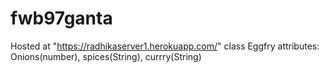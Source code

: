 # fwb97ganta
Hosted at "https://radhikaserver1.herokuapp.com/"
class Eggfry
attributes:
Onions(number),
spices(String),
currry(String)
